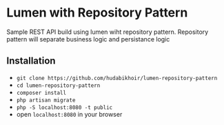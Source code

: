# Lumen with Repository Pattern

Sample REST API build using lumen wiht repository pattern. Repository pattern will separate business logic and persistance logic

## Installation
- `git clone https://github.com/hudabikhoir/lumen-repository-pattern`
- `cd lumen-repository-pattern`
- `composer install`
- `php artisan migrate`
- `php -S localhost:8080 -t public`
- open `localhost:8080` in your browser